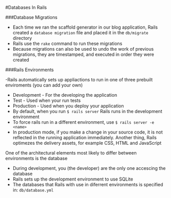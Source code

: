 #Databases In Rails


###Database Migrations
- Each time we ran the scaffold generator in our blog application, Rails created a `database migration` file and placed it in the `db/migrate` directory
- Rails use the `rake` command to run these migrations
- Because migrations can also be used to undo the work of previous migrations, they are timestamped, and executed in order they were created

###Rails Environments

-Rails automatically sets up appliactions to run in one of three prebuilt enviroments (you can add your own)
  - Development - For the developing the application
  - Test - Used when your run tests
  - Production - Used when you deploy your application
- By default, when you run `$ rails server` Rails runs in the development environment
- To force rails run in a different environment, use `$ rails server -e <name>`
- In production mode, if you make a change in your source code, it is not reflected in the running application immediately. Another thing, Rails optimezes the delivery assets, for example CSS, HTML and JavaScript


One of the architectural elements most likely to differ between environments is the database
- During development, you (the developer) are the only one accescing the database
- Rails sets up the development environment to use SQLite
- The databases that Rails with use in diferrent environments is specified in: `db/database.yml`
